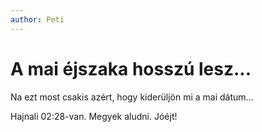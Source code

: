 ```yaml
---
author: Peti 
---
```

# A mai éjszaka hosszú lesz...

Na ezt most csakis azért, hogy kiderüljön mi a mai dátum...

Hajnali 02:28-van. Megyek aludni. Jóéjt! 

